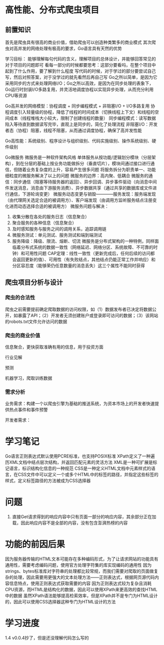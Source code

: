 # 高性能、分布式爬虫项目


## 前置知识

首先是爬虫具有很高的商业价值，借助爬虫可以创造种类繁多的商业模式
其次爬虫对高并发的网络处理有极高的要求，Go语言具有天然的优势

学习目标：
能够理解每句代码的含义，理解项目的总体设计，并能够回答常见的对于项目的问题即可
看每一部分的时候都要思考：这部分要看吗，在整个项目中起到了什么作用，要了解到什么程度
写代码的时候，对于学过的部分要尝试自己写，然后对照答案，对于没学过的就先看然后再自己写
Go之所以简单，是因为它采用同步的方式来处理网络I/O；Go之所以高效，是因为在同步处理的表象下，Go运行时封装I/O多路复用，并灵活地调度协程以实现异步处理，从而充分利用CPU等资源


Go高并发的网络模型：协程调度 + 同步编程模式 + 非阻塞I/O + I/O多路复用
协程调度引入轻量级的协程，降低了线程的时间成本（切换线程上下文）和线程的空间成本（线程堆栈大小较大，限制了创建线程的数量）
同步编程模式：读写数据陷入等待直到数据读写完毕，直观上是同步的，简化了处理流程
非阻塞I/O：开发者态（协程）阻塞，线程不阻塞，从而通过调度协程，确保了高并发性能

Go高性能：系统级别、程序设计与组织级别、代码实施级别、操作系统级别、硬件级别

Go微服务
微服务是一种软件架构风格
单体服务从按功能/逻辑划分模块（分层架构），到在分层的基础上按业务功能做拆分（垂直切片），模块间通过接口进行通信，但随着业务复杂度的上升，容易产生很多问题
将服务拆分为职责单一、功能细粒度的微服务解决了以上的问题
微服务的边界：高内聚、低耦合
微服务的通信：同步通信（阻塞等待服务器的返回）、异步回调、异步事件驱动（向消息中间件发送消息，消息由下游服务消费）、异步数据共享（通过共享的数据库或文件进行通信，下游轮询变更）
微服务动态变更与销毁————服务发现：服务端发现（由代理网关选定合适的被调用方）、客户端发现（由调用方监听服务结点注册变化进而动态选择合适的被调用方）
微服务问题与解决：
1. 收集分散在各处的服务日志（信息聚合）
2. 聚合服务的各种信息（信息聚合）
3. 及时感知服务与服务之间的调用关系，追踪调用链
4. 微服务测试：单元测试、服务测试和端到端测试
5. 服务降级：降级、限流、熔断、切流
微服务是分布式架构的一种特例，同样面临着分布式系统的数据一致性（网络延迟、网络分区、系统故障、不可靠的时钟）和可用性问题
CAP定理：线性一致性（更新完成后，任何后续的访问都会返回更新的值）、可用性（有失败结点，其他结点仍能正常工作并响应）和分区容忍度（能够荣仍任意数量的消息丢失）这三个属性不能同时获得

## 爬虫项目分析与设计

### 爬虫的合法性

爬虫之前需要提前确定爬取数据的访问权限，如（1）数据发布者已决定将数据公开，如暴露了API；（2）开发者无须创建账户或登录即可访问的数据；（3）该网站的robots.txt文件允许访问的数据

### 爬虫的商业价值

信息聚合，更快获取准确有用的信息，用于投资方面

行业见解

预测

机器学习，爬取训练数据


### 需求分析

业务需求：构建一个以爬虫引擎为基础的推送系统，为资本市场上的开发者快速提供热点事件和事件预警

开发者需求：


# 学习笔记

Go语言正则表达式默认使用PCRE标准，也支持POSIX标准
XPath定义了一种遍历XML文档中结点层次结构，并返回匹配元素的灵活方法
XML是一种可扩展是标记语言，标识结构化信息的一种规范
CSS是一种定义HTML文档中元素样式的语言，在CSS文件中可以定义一个或多个HTML中的标签的路径，并指定这些标签的样式，定义标签路径的方法被成为CSS选择器


# 问题

1. 直接Get请求得到的响应内容中只有页面一部分的响应内容，其余部分正在加载，因此响应内容不是全部的内容，没有包含澎湃热榜的内容


# 功能的前因后果

因为服务器传输的HTML文本可能存在多种编码形式，为了让请求网站的功能具有通用性，需要考虑编码问题，使用官方处理字符集的库实现编码的通用性
因为strings、bytes标准库对字符串的处理都比较常规，而我们需要对爬取的页面做复杂的处理，因此需要用更强大的文本处理方法——正则表达式，根据网页源代码内容信息特点，使用正则表达式获取需要的内容
因为正则表达式较为复杂且消耗CPU资源，而HTML是结构化的数据，因此可以使用XPath来更高效的查找HTML中的数据
虽然XPath语法能够提高检索效率，但是XPath并不是专门为HTML设计的，因此可以使用CSS选择器这种专门为HTML设计的方法




# 学习进度

1.4 v0.0.4抄了，但是还没理解代码怎么写的






